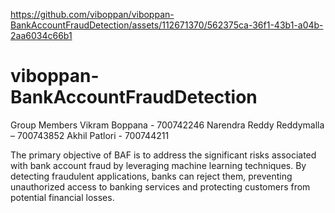 

https://github.com/viboppan/viboppan-BankAccountFraudDetection/assets/112671370/562375ca-36f1-43b1-a04b-2aa6034c66b1

# viboppan-BankAccountFraudDetection
Group Members
Vikram Boppana - 700742246
Narendra Reddy Reddymalla – 700743852
Akhil Patlori   -   700744211


The primary objective of BAF is to address the significant risks associated with bank account fraud by leveraging machine learning techniques. By detecting fraudulent applications, banks can reject them, preventing unauthorized access to banking services and protecting customers from potential financial losses.
